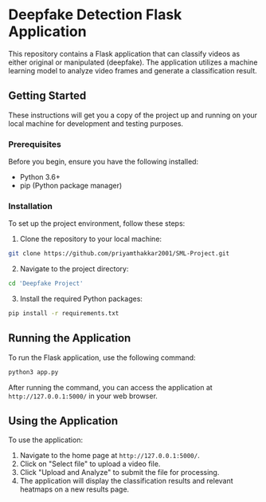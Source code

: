 # Deepfake Detection Flask Application

This repository contains a Flask application that can classify videos as either original or manipulated (deepfake). The application utilizes a machine learning model to analyze video frames and generate a classification result.

## Getting Started

These instructions will get you a copy of the project up and running on your local machine for development and testing purposes.

### Prerequisites

Before you begin, ensure you have the following installed:
- Python 3.6+
- pip (Python package manager)

### Installation

To set up the project environment, follow these steps:

1. Clone the repository to your local machine:
```bash
git clone https://github.com/priyamthakkar2001/SML-Project.git
```

2. Navigate to the project directory:
```bash
cd 'Deepfake Project'
```

3. Install the required Python packages:
```bash
pip install -r requirements.txt
```

## Running the Application

To run the Flask application, use the following command:
```bash
python3 app.py
```
After running the command, you can access the application at `http://127.0.0.1:5000/` in your web browser.

## Using the Application

To use the application:

1. Navigate to the home page at `http://127.0.0.1:5000/`.
2. Click on "Select file" to upload a video file.
3. Click "Upload and Analyze" to submit the file for processing.
4. The application will display the classification results and relevant heatmaps on a new results page.
